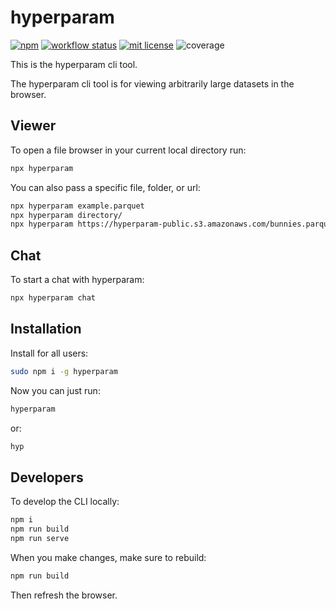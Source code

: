 # hyperparam

[![npm](https://img.shields.io/npm/v/hyperparam)](https://www.npmjs.com/package/hyperparam)
[![workflow status](https://github.com/hyparam/hyperparam-cli/actions/workflows/ci.yml/badge.svg)](https://github.com/hyparam/hyperparam-cli/actions)
[![mit license](https://img.shields.io/badge/License-MIT-blue.svg)](https://opensource.org/licenses/MIT)
![coverage](https://img.shields.io/badge/Coverage-38-darkred)

This is the hyperparam cli tool.

The hyperparam cli tool is for viewing arbitrarily large datasets in the browser.

## Viewer

To open a file browser in your current local directory run:

```sh
npx hyperparam
```

You can also pass a specific file, folder, or url:

```sh
npx hyperparam example.parquet
npx hyperparam directory/
npx hyperparam https://hyperparam-public.s3.amazonaws.com/bunnies.parquet
```

## Chat

To start a chat with hyperparam:

```sh
npx hyperparam chat
```

## Installation

Install for all users:

```sh
sudo npm i -g hyperparam
```

Now you can just run:

```sh
hyperparam
```

or:

```sh
hyp
```

## Developers

To develop the CLI locally:

```sh
npm i
npm run build
npm run serve
```

When you make changes, make sure to rebuild:

```sh
npm run build
```

Then refresh the browser.
